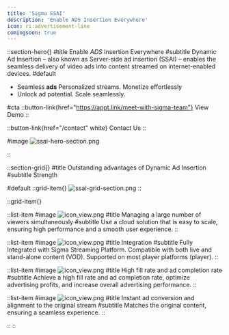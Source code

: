 ```yaml
---
title: 'Sigma SSAI'
description: 'Enable ADS Insertion Everywhere'
icon: ri:advertisement-line
comingsoon: true
---
```


::section-hero{}
#title
Enable _ADS_ Insertion Everywhere
#subtitle
Dynamic Ad Insertion – also known as Server-side ad insertion (SSAI) – enables the seamless delivery of video ads into content streamed on internet-enabled devices.
#default
- Seamless **ads** Personalized streams. Monetize effortlessly
- Unlock ad potential. Scale seamlessly.

#cta
::button-link{href="https://appt.link/meet-with-sigma-team"}
View Demo
::

::button-link{href="/contact" white}
Contact Us
::

#image
![ssai-hero-section.png](/SSAI/ssai-hero-section.png)

::

::section-grid{}
#title
Outstanding advantages of Dynamic Ad Insertion
#subtitle
Strength

#default
::grid-item{}
![ssai-grid-section.png](/SSAI/ssai-grid-section.png)
::

::grid-item{}


  ::list-item
  #image
  ![icon_view.png](/SSAI/icon_view.png)
  #title
  Managing a large number of viewers simultaneously
  #subtitle
  Use a cloud solution that is easy to scale, ensuring high performance and a smooth user experience.
  ::

  ::list-item
  #image
  ![icon_view.png](/SSAI/icon_inte.png)
  #title
  Integration
  #subtitle
  Fully Integrated with Sigma Streaming Platform.
  Compatible with both live and stand-alone content (VOD).
  Supported on most player platforms (player).
  ::

  ::list-item
  #image
  ![icon_view.png](/SSAI/icon_ads.png)
  #title
  High fill rate and ad completion rate
  #subtitle
  Achieve a high fill rate and ad completion rate, optimize advertising profits, and increase overall advertising performance.
  ::

  ::list-item
  #image
  ![icon_view.png](/SSAI/icon_ads_speed.png)
  #title
  Instant ad conversion and alignment to the original stream
  #subtitle
  Matches the original content, ensuring a seamless experience.
  ::

::
::
